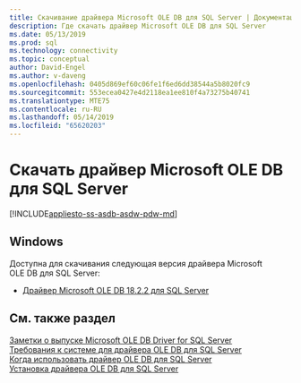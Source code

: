 ```yaml
---
title: Скачивание драйвера Microsoft OLE DB для SQL Server | Документация Майкрософт
description: Где скачать драйвер Microsoft OLE DB для SQL Server
ms.date: 05/13/2019
ms.prod: sql
ms.technology: connectivity
ms.topic: conceptual
author: David-Engel
ms.author: v-daveng
ms.openlocfilehash: 0405d869ef60c06fe1f6ed6dd38544a5b8020fc9
ms.sourcegitcommit: 553ecea0427e4d2118ea1ee810f4a73275b40741
ms.translationtype: MTE75
ms.contentlocale: ru-RU
ms.lasthandoff: 05/14/2019
ms.locfileid: "65620203"
---
```

# <a name="download-microsoft-ole-db-driver-for-sql-server"></a>Скачать драйвер Microsoft OLE DB для SQL Server

[!INCLUDE[appliesto-ss-asdb-asdw-pdw-md](../../includes/appliesto-ss-asdb-asdw-pdw-md.md)]

## <a name="windows"></a>Windows
Доступна для скачивания следующая версия драйвера Microsoft OLE DB для SQL Server:
 * [Драйвер Microsoft OLE DB 18.2.2 для SQL Server](https://go.microsoft.com/fwlink/?linkid=871294)

## <a name="see-also"></a>См. также раздел
[Заметки о выпуске Microsoft OLE DB Driver for SQL Server](release-notes-for-oledb-driver-for-sql-server.md)  
[Требования к системе для драйвера OLE DB для SQL Server](system-requirements-for-oledb-driver-for-sql-server.md)  
[Когда использовать драйвер OLE DB для SQL Server](when-to-use-oledb-driver-for-sql-server.md)  
[Установка драйвера OLE DB для SQL Server](applications/installing-oledb-driver-for-sql-server.md)

